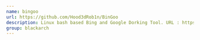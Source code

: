 ```yaml
---
name: bingoo
url: https://github.com/Hood3dRob1n/BinGoo
description: Linux bash based Bing and Google Dorking Tool. URL : https://github.com/Hood3dRob1n/BinGoo Groups : blackarch blackarch-scanner
group: blackarch
---
```

